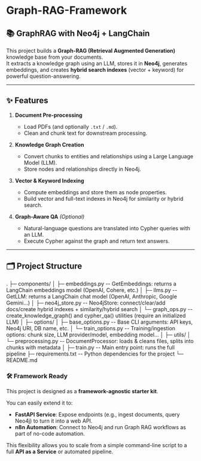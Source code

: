 # Graph-RAG-Framework

## 📚 GraphRAG with Neo4j + LangChain

This project builds a **Graph-RAG (Retrieval Augmented Generation)** knowledge base from your documents.  
It extracts a knowledge graph using an LLM, stores it in **Neo4j**, generates embeddings, and creates **hybrid search indexes** (vector + keyword) for powerful question-answering.

---

## ✨ Features

1. **Document Pre-processing**  
   - Load PDFs (and optionally `.txt` / `.md`).
   - Clean and chunk text for downstream processing.

2. **Knowledge Graph Creation**  
   - Convert chunks to entities and relationships using a Large Language Model (LLM).
   - Store nodes and relationships directly in Neo4j.

3. **Vector & Keyword Indexing**  
   - Compute embeddings and store them as node properties.
   - Build vector and full-text indexes in Neo4j for similarity or hybrid search.

4. **Graph-Aware QA** *(Optional)*  
   - Natural-language questions are translated into Cypher queries with an LLM.
   - Execute Cypher against the graph and return text answers.

---

## 🗂️ Project Structure
.
├─ components/
│  ├─ embeddings.py      -- GetEmbeddings: returns a LangChain embeddings model (OpenAI, Cohere, etc.)
│  ├─ llms.py            -- GetLLM: returns a LangChain chat model (OpenAI, Anthropic, Google Gemini…)
│  ├─ neo4j_store.py     -- Neo4jStore: connect/clear/add docs/create hybrid indexes + similarity/hybrid search
│  └─ graph_ops.py       -- create_knowledge_graph() and cypher_qa() utilities (require an initialized LLM)
│
├─ options/
│  ├─ base_options.py    -- Base CLI arguments: API keys, Neo4j URI, DB name, etc.
│  └─ train_options.py   -- Training/ingestion options: chunk size, LLM provider/model, embedding model…
│
├─ utils/
│  └─ preprocessing.py   -- DocumentProcessor: loads & cleans files, splits into chunks with metadata
│
├─ train.py              -- Main entry point: runs the full pipeline
├─ requirements.txt      -- Python dependencies for the project
└─ README.md


### 🛠️ Framework Ready
This project is designed as a **framework-agnostic starter kit**.  

You can easily extend it to:

- **FastAPI Service**: Expose endpoints (e.g., ingest documents, query Neo4j) to turn it into a web API.
- **n8n Automation**: Connect to Neo4j and run Graph RAG workflows as part of no-code automation.

This flexibility allows you to scale from a simple command-line script to a full **API as a Service** or automated pipeline.


